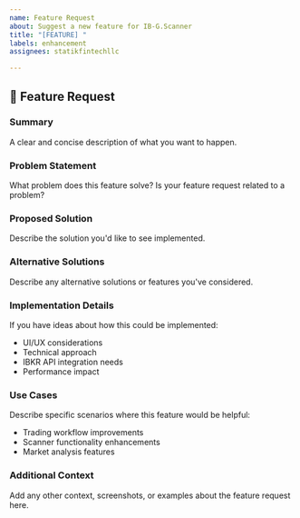 ```yaml
---
name: Feature Request
about: Suggest a new feature for IB-G.Scanner
title: "[FEATURE] "
labels: enhancement
assignees: statikfintechllc

---
```


## 🚀 Feature Request

### Summary
A clear and concise description of what you want to happen.

### Problem Statement
What problem does this feature solve? Is your feature request related to a problem?

### Proposed Solution
Describe the solution you'd like to see implemented.

### Alternative Solutions
Describe any alternative solutions or features you've considered.

### Implementation Details
If you have ideas about how this could be implemented:
- UI/UX considerations
- Technical approach
- IBKR API integration needs
- Performance impact

### Use Cases
Describe specific scenarios where this feature would be helpful:
- Trading workflow improvements
- Scanner functionality enhancements
- Market analysis features

### Additional Context
Add any other context, screenshots, or examples about the feature request here.
